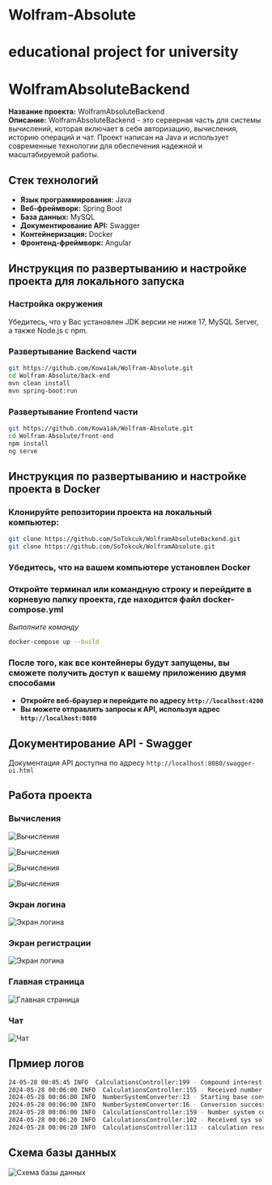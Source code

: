 # Wolfram-Absolute
educational project for university
=======
# WolframAbsoluteBackend

**Название проекта:** WolframAbsoluteBackend  
**Описание:** WolframAbsoluteBackend - это серверная часть для системы вычислений, которая включает в себя авторизацию, вычисления, историю операций и чат. Проект написан на Java и использует современные технологии для обеспечения надежной и масштабируемой работы.

## Стек технологий

- **Язык программирования:** Java
- **Веб-фреймворк:** Spring Boot
- **База данных:** MySQL
- **Документирование API:** Swagger
- **Контейнеризация:** Docker
- **Фронтенд-фреймворк:** Angular 

## Инструкция по развертыванию и настройке проекта для локального запуска

### Настройка окружения
Убедитесь, что у Вас установлен JDK версии не ниже 17, MySQL Server, а также Node.js с npm.

### Развертывание Backend части

```bash
git https://github.com/Kowa1ak/Wolfram-Absolute.git
cd Wolfram-Absolute/back-end
mvn clean install
mvn spring-boot:run
```
### Развертывание Frontend части

```bash
git https://github.com/Kowa1ak/Wolfram-Absolute.git
cd Wolfram-Absolute/front-end
npm install
ng serve
```

## Инструкция по развертыванию и настройке проекта в Docker

### Клонируйте репозитории проекта на локальный компьютер:

```bash
git clone https://github.com/SoTokcuk/WolframAbsoluteBackend.git
git clone https://github.com/SoTokcuk/WolframAbsolute.git
```

### Убедитесь, что на вашем компьютере установлен Docker

### Откройте терминал или командную строку и перейдите в корневую папку проекта, где находится файл docker-compose.yml

*Выполните команду*
```bash
docker-compose up --build
```

### После того, как все контейнеры будут запущены, вы сможете получить доступ к вашему приложению двумя способами
- **Откройте веб-браузер и перейдите по адресу `http://localhost:4200`**
- **Вы можете отправлять запросы к API, используя адрес `http://localhost:8080`**

## Документирование API - Swagger
Документация API доступна по адресу `http://localhost:8080/swagger-ui.html`

## Работа проекта

### Вычисления
![Вычисления](./back-end/docs/vid0.gif)

![Вычисления](/back-end/docs/vid1.gif)

![Вычисления](./back-end/docs/vid2.gif)

![Вычисления](./back-end/docs/vid3.gif)

### Экран логина
![Экран логина](./back-end/docs/login_page.png)

### Экран регистрации
![Экран логина](./back-end/docs/reg_page.png)

### Главная страница
![Главная страница](./back-end/docs/main_page.png)

### Чат
![Чат](./back-end/docs/chat_page.png)

## Прмиер логов

```bash
24-05-28 00:05:45 INFO  CalculationsController:199 - Compound interest calculation completed with 5 years of data.
2024-05-28 00:06:00 INFO  CalculationsController:155 - Received number system conversion request: NumSysConverterRequest(email=tester@g, number=46, library=Java, base1=10, base2=3)
2024-05-28 00:06:00 INFO  NumberSystemConverter:13 - Starting base conversion for number: 46 from base 10 to base 3
2024-05-28 00:06:00 INFO  NumberSystemConverter:16 - Conversion successful. Result: 1201
2024-05-28 00:06:00 INFO  CalculationsController:159 - Number system conversion result: 1201
2024-05-28 00:06:20 INFO  CalculationsController:102 - Received sys solving calculation request: SlauRequest(equations={34, 46 | 875}, {2, 34 | 45}, threads=2, library=Java, email=tester@g)
2024-05-28 00:06:20 INFO  CalculationsController:113 - calculation result: {Result=26.01503759398496 -0.20676691729323304, Time: 0.0010998 seconds}
```

## Схема базы данных

![Схема базы данных](./back-end/docs/db_scheme.png)
